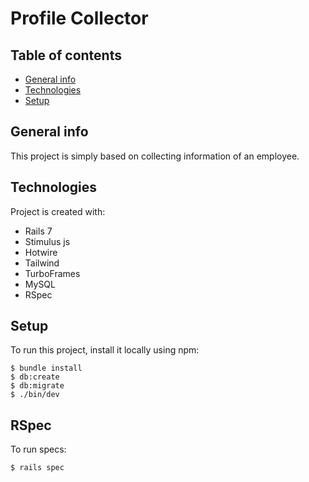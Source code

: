 # Profile Collector


## Table of contents
* [General info](#general-info)
* [Technologies](#technologies)
* [Setup](#setup)

## General info
This project is simply based on collecting information of an employee.

## Technologies
Project is created with:
* Rails 7
* Stimulus js
* Hotwire
* Tailwind
* TurboFrames 
* MySQL 
* RSpec 

## Setup
To run this project, install it locally using npm:

```
$ bundle install
$ db:create
$ db:migrate
$ ./bin/dev
```


## RSpec
To run specs:

```
$ rails spec
```